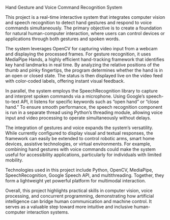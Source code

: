 Hand Gesture and Voice Command Recognition System

This project is a real-time interactive system that integrates computer vision and speech recognition to detect hand gestures and respond to voice commands simultaneously. The primary objective is to create a foundation for natural human-computer interaction, where users can control devices or applications through both gestures and spoken words.

The system leverages OpenCV for capturing video input from a webcam and displaying the processed frames. For gesture recognition, it uses MediaPipe Hands, a highly efficient hand-tracking framework that identifies key hand landmarks in real time. By analyzing the relative positions of the thumb and pinky fingertips, the program determines whether the hand is in an open or closed state. The status is then displayed live on the video feed with color-coded labels, offering instant visual feedback.

In parallel, the system employs the SpeechRecognition library to capture and interpret spoken commands via a microphone. Using Google’s speech-to-text API, it listens for specific keywords such as “open hand” or “close hand.” To ensure smooth performance, the speech recognition component is run in a separate thread using Python’s threading module, allowing voice input and video processing to operate simultaneously without delays.

The integration of gestures and voice expands the system’s versatility. While currently configured to display visual and textual responses, the framework can easily be extended to control robotic arms, smart home devices, assistive technologies, or virtual environments. For example, combining hand gestures with voice commands could make the system useful for accessibility applications, particularly for individuals with limited mobility.

Technologies used in this project include Python, OpenCV, MediaPipe, SpeechRecognition, Google Speech API, and multithreading. Together, they form a lightweight yet powerful platform for multimodal interaction.

Overall, this project highlights practical skills in computer vision, voice processing, and concurrent programming, demonstrating how artificial intelligence can bridge human communication and machine control. It serves as a valuable step toward more intuitive and inclusive human-computer interaction systems.
